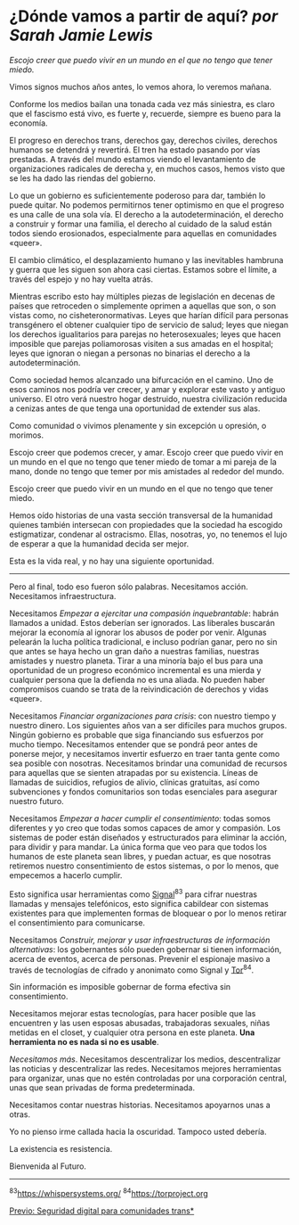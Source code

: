 # ¿Dónde vamos a partir de aquí? *por Sarah Jamie Lewis*

*Escojo creer que puedo vivir en un mundo en el que no tengo que tener miedo.*

Vimos signos muchos años antes, lo vemos ahora, lo veremos mañana.

Conforme los medios bailan una tonada cada vez más siniestra, es claro que el
fascismo está vivo, es fuerte y, recuerde, siempre es bueno para la economía.

El progreso en derechos trans, derechos gay, derechos civiles, derechos
humanos se detendrá y revertirá. El tren ha estado pasando por vías prestadas.
A través del mundo estamos viendo el levantamiento de organizaciones radicales
de derecha y, en muchos casos, hemos visto que se les ha dado las riendas del
gobierno.

Lo que un gobierno es suficientemente poderoso para dar, también lo puede
quitar. No podemos permitirnos tener optimismo en que el progreso es una calle
de una sola vía. El derecho a la autodeterminación, el derecho a construir y
formar una familia, el derecho al cuidado de la salud están todos siendo
erosionados, especialmente para aquellas en comunidades «queer».

El cambio climático, el desplazamiento humano y las inevitables hambruna y
guerra que les siguen son ahora casi ciertas. Estamos sobre el límite, a
través del espejo y no hay vuelta atrás.

Mientras escribo esto hay múltiples piezas de legislación en decenas de países
que retroceden o simplemente oprimen a aquellas que son, o son vistas como,
no cisheteronormativas. Leyes que harían difícil para personas transgénero el
obtener cualquier tipo de servicio de salud; leyes que niegan los derechos
igualitarios para parejas no heterosexuales; leyes que hacen imposible que
parejas poliamorosas visiten a sus amadas en el hospital; leyes que ignoran
o niegan a personas no binarias el derecho a la autodeterminación.

Como sociedad hemos alcanzado una bifurcación en el camino. Uno de esos
caminos nos podría ver crecer, y amar y explorar este vasto y antiguo
universo. El otro verá nuestro hogar destruido, nuestra civilización reducida
a cenizas antes de que tenga una oportunidad de extender sus alas.

Como comunidad o vivimos plenamente y sin excepción u opresión, o morimos.

Escojo creer que podemos crecer, y amar. Escojo creer que puedo vivir en un
mundo en el que no tengo que tener miedo de tomar a mi pareja de la mano,
donde no tengo que temer por mis amistades al rededor del mundo.

Escojo creer que puedo vivir en un mundo en el que no tengo que tener miedo.

Hemos oído historias de una vasta sección transversal de la humanidad quienes
también intersecan con propiedades que la sociedad ha escogido estigmatizar,
condenar al ostracismo. Ellas, nosotras, yo, no tenemos el lujo de esperar a
que la humanidad decida ser mejor.

Esta es la vida real, y no hay una siguiente oportunidad.

***

Pero al final, todo eso fueron sólo palabras. Necesitamos acción. Necesitamos
infraestructura.

Necesitamos *Empezar a ejercitar una compasión inquebrantable*: habrán llamados
a unidad. Estos deberían ser ignorados. Las liberales buscarán mejorar la
economía al ignorar los abusos de poder por venir. Algunas pelearán la lucha
política tradicional, e incluso podrían ganar, pero no sin que antes se haya
hecho un gran daño a nuestras familias, nuestras amistades y nuestro planeta.
Tirar a una minoría bajo el bus para una oportunidad de un progreso económico
incremental es una mierda y cualquier persona que la defienda no es una
aliada. No pueden haber compromisos cuando se trata de la reivindicación de
derechos y vidas «queer».

Necesitamos *Financiar organizaciones para crisis*: con nuestro tiempo y
nuestro dinero. Los siguientes años van a ser difíciles para muchos grupos.
Ningún gobierno es probable que siga financiando sus esfuerzos por mucho
tiempo. Necesitamos entender que se pondrá peor antes de ponerse mejor, y
necesitamos invertir esfuerzo en traer tanta gente como sea posible con
nosotras. Necesitamos brindar una comunidad de recursos para aquellas que se
sienten atrapadas por su existencia. Líneas de llamadas de suicidios, refugios
de alivio, clínicas gratuitas, así como subvenciones y fondos comunitarios
son todas esenciales para asegurar nuestro futuro.

Necesitamos *Empezar a hacer cumplir el consentimiento*: todas somos diferentes
y yo creo que todas somos capaces de amor y compasión. Los sistemas de
poder están diseñados y estructurados para eliminar la acción, para dividir y
para mandar. La única forma que veo para que todos los humanos de este planeta
sean libres, y puedan actuar, es que nosotras retiremos nuestro consentimiento
de estos sistemas, o por lo menos, que empecemos a hacerlo cumplir.

Esto significa usar herramientas como
[Signal](https://whispersystems.org/)<sup>83</sup> para cifrar nuestras
llamadas y mensajes telefónicos, esto significa cabildear con sistemas
existentes para que implementen formas de bloquear o por lo menos retirar
el consentimiento para comunicarse.

Necesitamos *Construir, mejorar y usar infraestructuras de información
alternativas*: los gobernantes sólo pueden gobernar si tienen información,
acerca de eventos, acerca de personas. Prevenir el espionaje masivo a través
de tecnologías de cifrado y anonimato como Signal y
[Tor](https://torproject.org/)<sup>84</sup>.

Sin información es imposible gobernar de forma efectiva sin consentimiento.

Necesitamos mejorar estas tecnologías, para hacer posible que las encuentren
y las usen esposas abusadas, trabajadoras sexuales, niñas metidas en el closet,
y cualquier otra persona en este planeta. **Una herramienta no es nada si no
es usable**.

*Necesitamos más*. Necesitamos descentralizar los medios, descentralizar las
noticias y descentralizar las redes. Necesitamos mejores herramientas para
organizar, unas que no estén controladas por una corporación central, unas
que sean privadas de forma predeterminada.

Necesitamos contar nuestras historias. Necesitamos apoyarnos unas a otras.

Yo no pienso irme callada hacia la oscuridad. Tampoco usted debería.

La existencia es resistencia.

Bienvenida al Futuro.

***

<sup>83</sup>https://whispersystems.org/
<sup>84</sup>https://torproject.org

[Previo: Seguridad digital para comunidades trans&ast;](seguridad-digital.md)